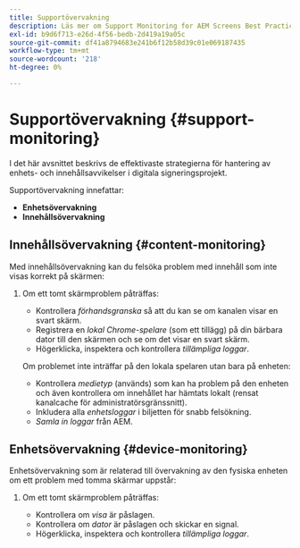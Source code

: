 ```yaml
---
title: Supportövervakning
description: Läs mer om Support Monitoring for AEM Screens Best Practices Guide.
exl-id: b9d6f713-e26d-4f56-bedb-2d419a19a05c
source-git-commit: df41a8794683e241b6f12b58d39c01e069187435
workflow-type: tm+mt
source-wordcount: '218'
ht-degree: 0%

---
```


# Supportövervakning {#support-monitoring}

I det här avsnittet beskrivs de effektivaste strategierna för hantering av enhets- och innehållsavvikelser i digitala signeringsprojekt.

Supportövervakning innefattar:

* **Enhetsövervakning**
* **Innehållsövervakning**

## Innehållsövervakning {#content-monitoring}

Med innehållsövervakning kan du felsöka problem med innehåll som inte visas korrekt på skärmen:

1. Om ett tomt skärmproblem påträffas:

   * Kontrollera *förhandsgranska* så att du kan se om kanalen visar en svart skärm.
   * Registrera en *lokal Chrome-spelare* (som ett tillägg) på din bärbara dator till den skärmen och se om det visar en svart skärm.
   * Högerklicka, inspektera och kontrollera *tillämpliga loggar*.

   Om problemet inte inträffar på den lokala spelaren utan bara på enheten:

   * Kontrollera *medietyp* (används) som kan ha problem på den enheten och även kontrollera om innehållet har hämtats lokalt (rensat kanalcache för administratörsgränssnitt).
   * Inkludera alla *enhetsloggar* i biljetten för snabb felsökning.
   * *Samla in loggar* från AEM.

## Enhetsövervakning {#device-monitoring}

Enhetsövervakning som är relaterad till övervakning av den fysiska enheten om ett problem med tomma skärmar uppstår:

1. Om ett tomt skärmproblem påträffas:

   * Kontrollera om *visa* är påslagen.
   * Kontrollera om *dator* är påslagen och skickar en signal.
   * Högerklicka, inspektera och kontrollera *tillämpliga loggar*.
